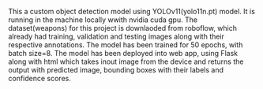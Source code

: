 This a custom object detection model using YOLOv11(yolo11n.pt) model. It is running in the machine locally wwith nvidia cuda gpu.
The dataset(weapons) for this project is downlaoded from roboflow, which already had training, validation and testing images along with their respective annotations.
The model has been trained for 50 epochs, with batch size=8.
The model has been deployed into web app, using Flask along with html which takes inout image from the device and returns the output with predicted image, bounding boxes with their labels and confidence scores.
